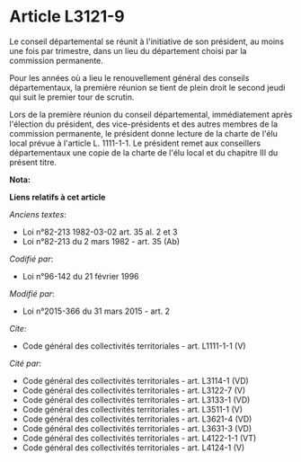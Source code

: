 # Article L3121-9

Le conseil départemental se réunit à l'initiative de son président, au moins une fois par trimestre, dans un lieu du
département choisi par la commission permanente. 

Pour les années où a lieu le renouvellement général des conseils départementaux, la première réunion se tient de plein droit
le second jeudi qui suit le premier tour de scrutin. 

Lors de la première réunion du conseil départemental, immédiatement après l'élection du président, des vice-présidents et des
autres membres de la commission permanente, le président donne lecture de la charte de l'élu local prévue à l'article L.
1111-1-1. Le président remet aux conseillers départementaux une copie de la charte de l'élu local et du chapitre III du
présent titre.

**Nota:**



**Liens relatifs à cet article**

_Anciens textes_:

  - Loi n°82-213 1982-03-02 art. 35 al. 2 et 3
  - Loi n°82-213 du 2 mars 1982 - art. 35 (Ab)

_Codifié par_:

  - Loi n°96-142 du 21 février 1996

_Modifié par_:

  - Loi n°2015-366 du 31 mars 2015 - art. 2

_Cite_:

  - Code général des collectivités territoriales - art. L1111-1-1 (V)

_Cité par_:

  - Code général des collectivités territoriales - art. L3114-1 (VD)
  - Code général des collectivités territoriales - art. L3122-7 (V)
  - Code général des collectivités territoriales - art. L3133-1 (VD)
  - Code général des collectivités territoriales - art. L3511-1 (V)
  - Code général des collectivités territoriales - art. L3621-4 (VD)
  - Code général des collectivités territoriales - art. L3631-3 (VD)
  - Code général des collectivités territoriales - art. L4122-1-1 (VT)
  - Code général des collectivités territoriales - art. L4124-1 (V)
